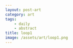 ```yaml
---
layout: post-art
category: art
tags:
    - daily
    - abstract
title: loop1
image: /assets/art/loop1.png
---
```

